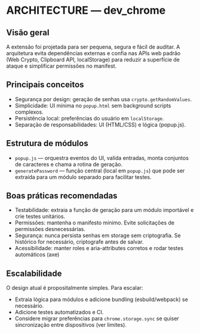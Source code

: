 ARCHITECTURE — dev_chrome
=========================

Visão geral
-----------

A extensão foi projetada para ser pequena, segura e fácil de auditar. A arquitetura evita dependências externas e confia nas APIs web padrão (Web Crypto, Clipboard API, localStorage) para reduzir a superfície de ataque e simplificar permissões no manifest.

Principais conceitos
--------------------

- Segurança por design: geração de senhas usa `crypto.getRandomValues`.
- Simplicidade: UI mínima no `popup.html` sem background scripts complexos.
- Persistência local: preferências do usuário em `localStorage`.
- Separação de responsabilidades: UI (HTML/CSS) e lógica (popup.js).

Estrutura de módulos
--------------------

- `popup.js` — orquestra eventos do UI, valida entradas, monta conjuntos de caracteres e chama a rotina de geração.
- `generatePassword` — função central (local em `popup.js`) que pode ser extraída para um módulo separado para facilitar testes.

Boas práticas recomendadas
-------------------------

- Testabilidade: extraia a função de geração para um módulo importável e crie testes unitários.
- Permissões: mantenha o manifesto mínimo. Evite solicitações de permissões desnecessárias.
- Segurança: nunca persista senhas em storage sem criptografia. Se histórico for necessário, criptografe antes de salvar.
- Acessibilidade: manter roles e aria-attributes corretos e rodar testes automáticos (axe)

Escalabilidade
--------------

O design atual é propositalmente simples. Para escalar:

- Extraia lógica para módulos e adicione bundling (esbuild/webpack) se necessário.
- Adicione testes automatizados e CI.
- Considere migrar preferências para `chrome.storage.sync` se quiser sincronização entre dispositivos (ver limites).
